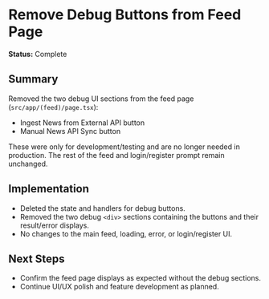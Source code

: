 # Remove Debug Buttons from Feed Page

**Status:** Complete

## Summary
Removed the two debug UI sections from the feed page (`src/app/(feed)/page.tsx`):
- Ingest News from External API button
- Manual News API Sync button

These were only for development/testing and are no longer needed in production. The rest of the feed and login/register prompt remain unchanged.

## Implementation
- Deleted the state and handlers for debug buttons.
- Removed the two debug `<div>` sections containing the buttons and their result/error displays.
- No changes to the main feed, loading, error, or login/register UI.

## Next Steps
- Confirm the feed page displays as expected without the debug sections.
- Continue UI/UX polish and feature development as planned. 